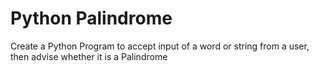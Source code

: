 # Python Palindrome
Create a Python Program to accept input of a word or string from a user, then advise whether it is a Palindrome
